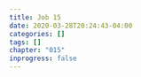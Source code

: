 ```yaml
---
title: Job 15
date: 2020-03-28T20:24:43-04:00
categories: []
tags: []
chapter: "015"
inprogress: false
---
```


